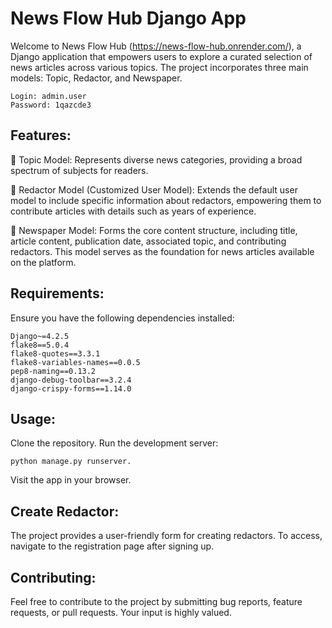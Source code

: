 # News Flow Hub Django App

Welcome to News Flow Hub (https://news-flow-hub.onrender.com/), a Django application that empowers users to explore a curated selection of news articles across various topics. The project incorporates three main models: Topic, Redactor, and Newspaper.

```shell
Login: admin.user
Password: 1qazcde3
```

## Features:
🔹 Topic Model: Represents diverse news categories, providing a broad spectrum of subjects for readers.

🔹 Redactor Model (Customized User Model): Extends the default user model to include specific information about redactors, empowering them to contribute articles with details such as years of experience.

🔹 Newspaper Model: Forms the core content structure, including title, article content, publication date, associated topic, and contributing redactors. This model serves as the foundation for news articles available on the platform.

## Requirements:
Ensure you have the following dependencies installed:
```shell
Django~=4.2.5
flake8==5.0.4
flake8-quotes==3.3.1
flake8-variables-names==0.0.5
pep8-naming==0.13.2
django-debug-toolbar==3.2.4
django-crispy-forms==1.14.0
```
## Usage:
Clone the repository.
Run the development server: 
```shell
python manage.py runserver.
```
Visit the app in your browser.


## Create Redactor:
The project provides a user-friendly form for creating redactors. To access, navigate to the registration page after signing up.

## Contributing:
Feel free to contribute to the project by submitting bug reports, feature requests, or pull requests. Your input is highly valued.